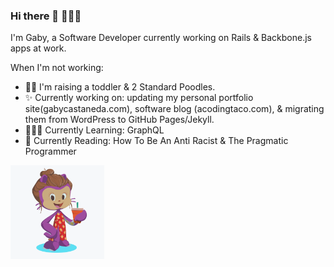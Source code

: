 ### Hi there 👋 👩🏽‍💻

I'm Gaby, a Software Developer currently working on Rails & Backbone.js apps at work.

When I'm not working:
- 🤱🐩 I'm raising a toddler & 2 Standard Poodles.
- ✨ Currently working on: updating my personal portfolio site(gabycastaneda.com), software blog (acodingtaco.com), & migrating them from WordPress to GitHub Pages/Jekyll.
- 👩🏽‍💻 Currently Learning: GraphQL
- 📖 Currently Reading: How To Be An Anti Racist & The Pragmatic Programmer

<img align="left" width="150" height="150" src="https://github.com/gabihuizar/gabihuizar/blob/main/octogaby/octocat.png?raw=true">
